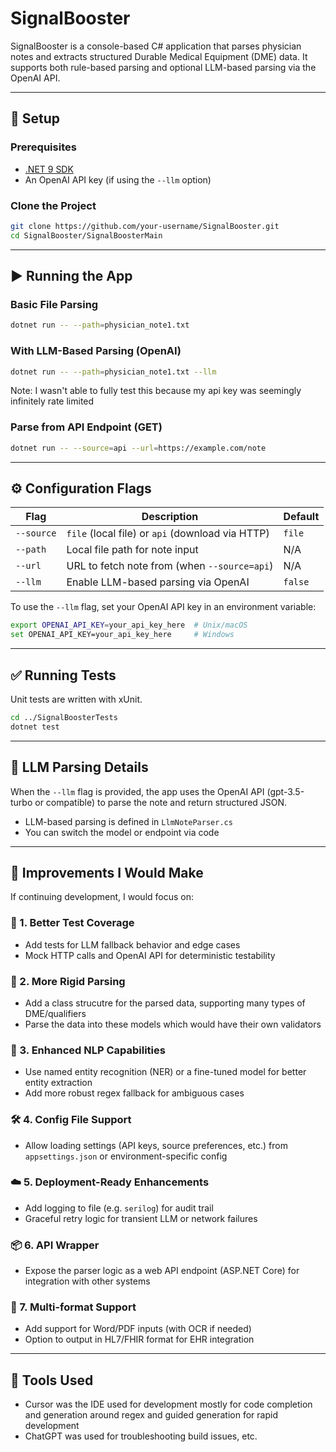 # SignalBooster

SignalBooster is a console-based C# application that parses physician notes and extracts structured Durable Medical Equipment (DME) data. It supports both rule-based parsing and optional LLM-based parsing via the OpenAI API.

---

## 🔧 Setup

### Prerequisites
- [.NET 9 SDK](https://dotnet.microsoft.com/download/dotnet/9.0)
- An OpenAI API key (if using the `--llm` option)

### Clone the Project
```bash
git clone https://github.com/your-username/SignalBooster.git
cd SignalBooster/SignalBoosterMain
```

---

## ▶️ Running the App

### Basic File Parsing
```bash
dotnet run -- --path=physician_note1.txt
```

### With LLM-Based Parsing (OpenAI)
```bash
dotnet run -- --path=physician_note1.txt --llm
```
Note: I wasn't able to fully test this because my api key was seemingly infinitely rate limited 

### Parse from API Endpoint (GET)
```bash
dotnet run -- --source=api --url=https://example.com/note
```

---

## ⚙️ Configuration Flags

| Flag        | Description                                           | Default     |
|-------------|-------------------------------------------------------|-------------|
| `--source`  | `file` (local file) or `api` (download via HTTP)      | `file`      |
| `--path`    | Local file path for note input                        | N/A         |
| `--url`     | URL to fetch note from (when `--source=api`)         | N/A         |
| `--llm`     | Enable LLM-based parsing via OpenAI                   | `false`     |

To use the `--llm` flag, set your OpenAI API key in an environment variable:
```bash
export OPENAI_API_KEY=your_api_key_here  # Unix/macOS
set OPENAI_API_KEY=your_api_key_here     # Windows
```

---

## ✅ Running Tests

Unit tests are written with xUnit.

```bash
cd ../SignalBoosterTests
dotnet test
```

---

## 🤖 LLM Parsing Details

When the `--llm` flag is provided, the app uses the OpenAI API (gpt-3.5-turbo or compatible) to parse the note and return structured JSON.

- LLM-based parsing is defined in `LlmNoteParser.cs`
- You can switch the model or endpoint via code

---

## 🚀 Improvements I Would Make

If continuing development, I would focus on:

### 🧪 1. Better Test Coverage
- Add tests for LLM fallback behavior and edge cases
- Mock HTTP calls and OpenAI API for deterministic testability

### 🧰 2. More Rigid Parsing
- Add a class strucutre for the parsed data, supporting many types of DME/qualifiers
- Parse the data into these models which would have their own validators

### 🧠 3. Enhanced NLP Capabilities
- Use named entity recognition (NER) or a fine-tuned model for better entity extraction
- Add more robust regex fallback for ambiguous cases

### 🛠 4. Config File Support
- Allow loading settings (API keys, source preferences, etc.) from `appsettings.json` or environment-specific config

### ☁️ 5. Deployment-Ready Enhancements
- Add logging to file (e.g. `serilog`) for audit trail
- Graceful retry logic for transient LLM or network failures

### 📦 6. API Wrapper
- Expose the parser logic as a web API endpoint (ASP.NET Core) for integration with other systems

### 🧩 7. Multi-format Support
- Add support for Word/PDF inputs (with OCR if needed)
- Option to output in HL7/FHIR format for EHR integration

---

## 🔨 Tools Used

- Cursor was the IDE used for development mostly for code completion and generation around regex and guided generation for rapid development
- ChatGPT was used for troubleshooting build issues, etc. 
